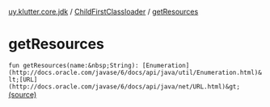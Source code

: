 [uy.klutter.core.jdk](../index.md) / [ChildFirstClassloader](index.md) / [getResources](.)


# getResources
`fun getResources(name:&nbsp;String): [Enumeration](http://docs.oracle.com/javase/6/docs/api/java/util/Enumeration.html)&lt;[URL](http://docs.oracle.com/javase/6/docs/api/java/net/URL.html)&gt;` [(source)](https://github.com/kohesive/klutter/blob/master/core-jdk6/src/main/kotlin/uy/klutter/core/jdk/ChildFirstClassloader.kt#L89)



